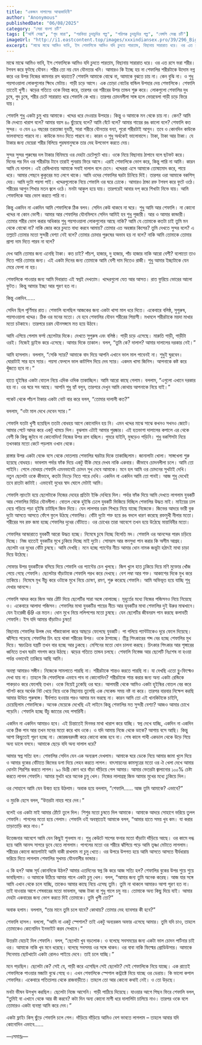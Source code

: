 ```yaml
---
title: "একজন দালালের আত্মকাহিনী"
author: "Anonymous"
publishedDate: "06/08/2025"
category: "সেরা বাংলা চটি"
tags: ["অর্গি সেক্স", "গুদ মারা", "পরকিয়া চুদাচুদির গল্প", "পরিপক্ক চুদাচুদির গল্প", "বেঙ্গলি সেক্স চটি"]
imageUrl: "http://i1.eastcontent.top/images/xxxindiansex.pro/39/296_Big.jpg"
excerpt: "মাঝে মাঝে আমিও ভাবি, ইস শেফালিকে আমিও যদি চুদতে পারতাম, বিছানায় সারারাত ধরে। ওর এত রসে ভরা শরীর। টগবগ করে ফুটছে যৌবন। শরীর তো নয় যেন যৌনতার খনি। আমারও কি ইচ্ছে হয় না শেফালির শরীরটাকে উদোম নগ্ন করে ওর..."
---
```


মাঝে মাঝে আমিও ভাবি, ইস শেফালিকে আমিও যদি চুদতে পারতাম, বিছানায় সারারাত ধরে। ওর এত রসে ভরা শরীর। টগবগ করে ফুটছে যৌবন। শরীর তো নয় যেন যৌনতার খনি। আমারও কি ইচ্ছে হয় না শেফালির শরীরটাকে উদোম নগ্ন করে ওর উপর নিজের কামনার রস ঝড়াতে? শেফালি আমাকে বোঝে না, আমাকে বুঝতে চায় না। কেন বুঝি না। ও শুধু পয়সাওয়ালা লোকগুলোর ক্ষিধে মেটায়। গাড়ী চড়ে আসে। এক তোড়া নোটের বান্ডিল উপহার দেয় শেফালিকে। শেফালি তাতেই খুশী। ঝড়ের গতিতে ওকে বিবস্ত্র করে, তারপর ওর শরীরের উপর তান্ডব শুরু করে। লোকগুলো শেফালির দুধ চুষে, গুদ চুষে, শরীর চেটে সারারাত ধরে শেফালি কে খায়। তারপর চোদনলীলা সাঙ্গ হলে ভোরবেলা গাড়ী চড়ে ফিরে যায়।


শেফালি শুধু একটা চুমু খায় আমাকে। খদ্দের ধরে দেওয়ার উপহার। কিন্তু ও আমাকে মন থেকে চায় না। কেন? আমি কি দেখতে খারাপ বলে? আমার বয়স ৪০ ছুঁয়েছে বলে? আমি বেঁটে বলে? আমার গায়ের রঙ কালো বলে? শেফালি কত সুন্দর। ও যেন ২০ বছরের তরতাজা যুবতী, সারা শরীরে যৌনতার বন্যা, পুরো শরীরটাই আগুন। তবে ও কোনদিন কাউকে ভালবাসতে পারবে না। কাউকে মনও দিতে পারবে না। কারন ও শুধু অর্থকেই ভালোবাসে। টাকা, টাকা আর টাকা। যে টাকার জন্য মেয়েরা শরীর বিলিয়ে পুরষমানুষকে তার দেহ উপভোগ করতে দেয়।


সুন্দর সুন্দর পুরুষের দল টাকার বিনিময়ে ওর দেহটা চেটেপুটে খায়। ওকে নিয়ে বিছানায় ঠাপাবে বলে ছটফট করে। দিনের পর দিন ওর শরীরটার টানে তারাই পুনরায় ফিরে আসে। এরাই শেফালিকে ভোগ করে, কিন্তু পারি না আমি। কারন আমি যে দালাল। এই রেন্ডিখানায় আমাকে সবাই দালাল বলে চেনে। খদ্দেররা এসে আমাকে তোষামোদ করে, পায়ে ধরে। আমার পেছনে কুকুরের মত লেগে থাকে। আমি ওদের শেফালির ঘরটা চিনিয়ে দিই। তারপর ওরা আমাকে বকশিস্ দেয়। আমি দুটো পয়সা পাই। খদ্দেরগুলোকে নিয়ে শেফালি ওর ঘরে ঢোকে। আমারও ঠান্ডা রক্ত টগবগ করে ফুটে ওঠে। শরীরের আগুন শিখার মতন জ্বলে ওঠে। মনটা আকুল হয়ে যায়। তারপরেই আবার দপ্ করে শিখাটা নিভে যায়। আমি শেফালিকে আর ভোগ করতে পারি না।


কিন্তু একদিন না একদিন আমি শেফালিকে ঠিক বলব। সেদিন কেউ থাকবে না ঘরে। শুধু আমি আর শেফালি। না কোনো খদ্দের না কোন ভোগী। আমার আর শেফালির যৌনমিলনে সেদিন আমিই হব শুধু পূজারী। আর ও আমার কান্ডারী। তোমার শরীর ভোগ করার অধিকার শুধু পয়সাওয়ালা লোকগুলোর আছে নাকি? আমি যে তোমাকে কতটা চাই তুমি মন থেকে বোঝো না? নাকি জোর করে চুদতে বাধ্য করবে আমায়? তোমার এত অহঙ্কার কিসের? তুমি দেখতে সুন্দর বলে? এ তল্লাটে তোমার মতো সুন্দরী বেশ্যা নেই বলে? তোমার চোদার পুরুষের অভাব হয় না বলে? নাকি আমি তোমাকে তোমার প্রাপ্য দাম দিতে পারব না বলে?


দেখ আমি তোমার জন্য এনেছি টাকা। কত চাই? পাঁচশ, হাজার, দু হাজার, পাঁচ হাজার নাকি আরো বেশী? বলোতো তাও দিতে পারি তোমার জন্য। এই একটা দিনের জন্য তোমাকে আমি বেশী দাম দিতেও রাজী। শুধু আমার ইচ্ছাটাকে যেন মেরে ফেলা না হয়।


শেফালিকে পাওয়ার জন্য আমি দিবারাত এই স্বপ্নই দেখতাম। খদ্দেরগুলো যেত আর আসত। রাত ফুরিয়ে ভোরের আলো ফুটত। কিন্তু আমার ইচ্ছা আর পূরণ হত না।


কিন্তু একদিন……


সেদিন ছিল পূর্ণিমার রাত। শেফালি বলেছিল আজকের জন্য একটা খাসা মাল ধরে দিতে। একেবারে বলিষ্ঠ, সুপুরুষ, পয়সাওয়ালা খদ্দের। ঠিক ওর মনের মতো। যে হবে শেফালির যৌবন শরীরের পিয়াসী। মখমলে শরীরটাকে ময়দা মাখার মতো চটকাবে। তারপরে চরম যৌনসঙ্গমে মত্ত হয়ে উঠবে।


আমি এগিয়ে গেলাম ফর্সা ছেলেটার দিকে। দেখতে সুপুরুষ এবং বলিষ্ঠ। গাড়ী চড়ে এসেছে। মারুতি গাড়ী, গাড়ীটা ওরই। নিজেই ড্রাইভ করে এসেছে। আমার দিকে তাকাল। বলল, “তুমি কে? দালাল? আমার দালালের দরকার নেই।”


আমি হাসলাম। বললাম, “সেকি স্যার? আমাকে বাদ দিয়ে আপনি এখানে ভাল মাল পাবেনই না। শুধুই ঘুরবেন। ঘোরাটাই সার হবে স্যার। পয়সা ফেললে ভাল কাটপিস দিয়ে দেব স্যার। একদম খাসা জিনিস। আপনাকে কষ্ট করে খুঁজতে হবে না।”


হাতে হুইস্কির একটা বোতল নিয়ে এদিক ওদিক তাকাচ্ছিল। আমি আরো কাছে গেলাম। বললাম, “এগুলো এখানে দরকার হয় না। ওর ঘরে সব আছে। আপনি শুধু হ্যাঁ বলুন, তারপরে দেখুন আমি কোথায় আপনাকে নিয়ে যাই।”


পকেট থেকে পাঁচশ টাকার একটা নোট বার করে বলল, “তোমার দালালী কত?”


বললাম, “ওটা মাল দেখে দেবেন স্যার।”


শেফালি যতটা খুশী হয়েছিল ততটা বোধহয় আগে কোনোদিন হয় নি। এমন খদ্দের মাঝে সাঝে কখনও সখনও জোটে। আমার পেটে আদর করে একটু খামচে দিল। বুঝলাম এটাই আমার পুরষ্কার। এই হতভাগা দালালের কপালে এর থেকে বেশী কি কিছু জুটবে না কোনোদিন! নিজের উপর রাগ হচ্ছিল। গুমরে যাইনি, মুষড়েও পড়িনি। শুধু বকশিসটা নিয়ে তখনকার মতো কেটে পড়লাম ওখান থেকে।


রাস্তার উপর একটা বেঞ্চে বসে থেকে দোতলায় শেফালির ঘরটার দিকে তাকাচ্ছিলাম। জানালাটা খোলা। সাঙ্গখেলা শুরু হয়েছে বোধহয়। ভাবলাম পর্দার ফাঁক দিয়ে একটু উঁকি মেরে দেখব নাকি একবার। কীভাবে চোদনলীলা চলে। আমি তো পাইনি। পেলে বোধহয় শেফালি এমনভাবেই চোদন সুখ দেবে আমাকে। মনে হল আমি ওর চোদনের সুখটাই দেখি। নতুন ছেলেটা ওকে কীভাবে, কতটা নিংড়ে নিতে পারে দেখি। একদিন না একদিন আমি তো পাবই। আজ শুধু দেখেই তবে রাতটা কাটাই। এভাবেই দুধের স্বাদ ঘোলে মেটাই আমি।


শেফালি ল্যাংটো হয়ে ছেলেটাকে নিজের দেহের প্রতিটা ইঞ্চি দেখিয়ে দিল। পর্দার ফাঁক দিয়ে আমি দেখতে লাগলাম যুবকটি আর শেফালির বিচিত্র যৌনলীলা। বোতল থেকে হুইস্কি ঢেলে যুবকটি ভিজিয়ে দিচ্ছিল শেফালির উদ্ধত মাই। মাইয়ের ঢাল বেয়ে গড়িয়ে পড়া হুইস্কি চাটছিল জিভ দিয়ে। যেন লালসার চরম শিখরে নিয়ে যাচ্ছে নিজেকে। জিভের আদরে ভারী বুক দুটো আসতে আসতে ফেঁপে ফুলে উঠছে শেফালির। বোঁটা দুটো শক্ত হয়ে রঙ বদলে ধারণ করেছে রক্তমুখী নীলার মতো। শরীরের সব রক্ত জমা হচ্ছে শেফালির দুধের বোঁটাতে। ওর চোখের তারা আবেশে তখন হয়ে উঠেছে মায়াবিনীর মতো।


শেফালির আস্কারাতে যুবকটী আরো উদ্ধত হচ্ছে। নিমেষে চুষে নিচ্ছে বিলেতি মদ। শেফালি ওর আনন্দের পারদ চড়িয়ে দিচ্ছে। নিজ হাতেই যুবকটির মুখে ঢুকিয়ে দিচ্ছে মাই দুটো। সোমরস আর স্তনসুধা পান করার কি অসীম আগ্রহ। ছেলেটা ওর দুধের বোঁটা চুষছে। আমি দেখছি। মনে হচ্ছে প্যান্টের নীচে আমার ধোন নামক জন্তুটা হঠাৎই মাথা চাড়া দিয়ে উঠেছে।


সোফার উপর যুবকটিকে বসিয়ে দিয়ে শেফালি ওর প্যান্টের চেন খুলছে। জিপ খুলে হাত ঢুকিয়ে দিয়ে মণি মুক্তোর খোঁজ পেয়ে গেছে শেফালি। ছেলেটার বাঁড়াটাকে শেফালি পরখ করে দেখছে। বেশ লম্বা আর শক্ত। আকাশের দিকে মুখ করে তাকিয়ে। নিমেষে মুখ নীচু করে ওটাকে মুখে নিয়ে চোষণ, রমণ, শুরু করেছে শেফালি। আমি অভিভূত হয়ে যাচ্ছি শুধু দেখার আনন্দে।


শেফালি আদর করে জিভ আর ঠোঁট দিয়ে ছেলেটির সারা অঙ্গে বোলাচ্ছে। মূহুর্তের মধ্যে নিজের পজিসনও নিয়ে নিয়েছে ও। একেবারে আলাদা পজিসন। শেফালির মাথা যুবকটির পায়ের নীচে আর যূবকটির মাথা শেফালির দুই উরুর মাঝখানে। যেন ইংরেজী 69 এর মতন। ধোন মুখে নিয়ে ললিপপের মতো চুষছে। যেন ছেলেটির জীবনরস পান করছে কলাবতী শেফালি। ইস যদি আমার বাঁড়াটাও চুষত!


বিছানায় শেফালির উলঙ্গ দেহ পাঁজাকোলা করে আছড়ে ফেলেছে যুবকটি। পা গলিয়ে প্যান্টটাকেও দূরে ফেলে দিয়েছে। ঝাঁপিয়ে পড়েছে শেফালির চিৎ হয়ে থাকা শরীরের উপর। ওকে ঠাপাচ্ছে। তীব্র শিৎকারের শব্দ বের হচ্ছে শেফালির মুখ দিয়ে। স্বয়ংক্রিয় যন্ত্রটি তখন বার হচ্ছে আর ঢুকছে। মেশিনের মতো ধোন চালনা করছে। চিৎকার শিৎকার আর শৃঙ্গারের ধ্বনিতে তখন ঘরটা গমগম করে উঠছে। ঝড়ের গতিতে তান্ডব চলছে। শেফালি নিস্তেজ আর ছেলেটি নিঃশেষ না হওয়া পর্যন্ত ওভাবেই তাকিয়ে আছি আমি।


অবস্থা আমারও সঙ্গীন। নিজেকে সামলাতে পারছি না। শরীরটাকে শান্তও করতে পারছি না। যা দেখছি এতো ব্লু-ফিল্মেও দেখা যায় না। তাহলে কি শেফালিকে এভাবে পাব না কোনোদিন? শরীরটাকে শান্ত করার জন্য অন্য একটা রেন্ডিকে পাকড়াও করে ফেলেছি তখন। ওকে নিয়েই ঢুকেছি ওর ঘরে। আলমারী থেকে আমিও একটা হুইস্কির বোতল বের করে গটগট করে অর্ধেক নিট খেয়ে নিয়ে ওকে বিছানায় তুলেছি এক সেকেন্ড সময় নষ্ট না করে। তারপর বারবার নিক্ষেপ করছি আমার উত্থিত পুরুষাঙ্গ। বীর্যপাত হওয়ার পরও আমার মন ভরছে না। কারন আমি তো এই খানকিটাকে চাইনি, চেয়েছিলাম শেফালিকে। অনেক মেয়েকে দেখেছি এই লাইনে কিন্তু শেফালির মত সুন্দরী বেশ্যা? আজও আমার চোখে পড়েনি। শেফালি হচ্ছে উঁচু জাতের দেহ পসারিনী।


একদিন না একদিন আমারও হবে। এই চিন্তাতেই দিনভর মাথা খারাপ করে যাচ্ছি। স্বপ্ন দেখে যাচ্ছি, একদিন না একদিন ওকে ঠিক পাব আর তখন মনের মতো করে খাব ওকে। ও যদি আমায় নিজে থেকে ডাকে? আশায় বসে আছি। কিন্তু আশা কিছুতেই পূরণ হচ্ছে না। জোরজবরদস্তী করে কোনো কাজ হবে না। শেষ কালে পাখী একডাল থেকে উড়ে গিয়ে অন্য ডালে বসবে। আমাকে ছেড়ে যদি অন্য দালাল ধরে?


আমার স্বপ্ন সত্যি হল। শেফালির সেদিন যেন এক অন্যরূপ দেখলাম। আমাকে ঘরে ডেকে নিয়ে আমার জামা খুলে দিয়ে ও আমার বুকের বোঁটাতে জিভের ডগা দিয়ে লেহন করতে লাগল। বাৎসায়নের কামসূত্রের মতো ওর ঐ খেলা দেখে আমার ধোনটা শিরশির করতে লাগল। ৯০ ডিগ্রী কোণ ধরে বাঁড়া দাঁড়িয়ে গেল আমার। আমার ভেতরটা জ্বালানোর ১০০% চেষ্টা করতে লাগল শেফালি। আমার মুখটা ধরে অনেক চুমু খেল। নিজের লালাগ্রন্থ জিভ আমার মুখের মধ্যে ঢুকিয়ে দিল।


ওর সোহাগে আমি যেন উন্মত্ত হয়ে উঠলাম। অবাক হয়ে বললাম, “শেফালি…… আজ তুমি আমাকে? এভাবে?”


ও মুচকি হেসে বলল, “উত্তরটা নাহয় পরে দেব।”


বলেই ওর একটা মাই আমার ঠোঁটে তুলে দিল। শিশুর মতো চুষতে দিল আমাকে। আমাকে আদরে সোহাগে ভরিয়ে তুলল শেফালি। পাগলের মতো হয়ে গেলাম। শেফালি ওই অবস্থাতেই আমাকে বলল, “আমার হাতে সময় খুব কম। যা করার তাড়াতাড়ি করে নাও।”


উত্তেজনার আবেশে আমি যেন কিছুই শুনলাম না। শুধু কেউটে সাপের ফনার মতো বাঁড়াটা দাঁড়িয়ে আছে। ওর কামে দগ্ধ হয়ে আমি আনন্দ সাগরে ডুবে যেতে লাগলাম। পাগলের মতো ওর শরীরে ঝাঁপিয়ে পড়ে আমি তৃষ্ণা মেটাতে লাগলাম। শরীরের কোনো জায়গাটাই আমি বাকী রাখলাম না চুমু খেতে। ওর উপরে উপগত হয়ে আমি আসতে আসতে বীর্যধারায় ভরিয়ে দিতে লাগলাম শেফালির সুখময় যৌননালীর ভান্ডার।


এ কি হল? আজ সূর্য কোনদিকে উঠল? আমার এতদিনের স্বপ্ন কি করে আজ সত্যি হল? শেফালির বুকের উপর শুয়ে শুয়ে ভাবছিলাম। ও আমাকে উঠিয়ে আমার গালে একটা চুমু খেল। বলল, “আমার জন্য তুমি অনেক করেছ। আজ যার সঙ্গে আমি এখান থেকে চলে যাচ্ছি, তাকেও আমার কাছে নিয়ে এসেছ তুমি। তুমি না থাকলে আমারও আশা পূরণ হত না। তাই যাওয়ার আগে শেষবারের মতো ভাবলাম, আজ টাকা বা শুধু গালে চমু নয়। তোমাকে অন্য কিছু দিয়ে যাই। আমার দেহটা একবারের জন্য ভোগ করতে দি‌ই তোমাকে। তুমি খুশী তো?”


অবাক হলাম। বললাম, “তার মানে তুমি চলে যাবে? কোথায়? তোমার দেহ ব্যাবসার কী হবে?”


শেফালি হাসল। বললো, “আমি না একটু স্পেশাল? তাই একটু অন্যরকম অফার এসেছে আমার। তুমি যদি চাও, তাহলে তোমাকেও কোনোদিন ইনভাইট করব সেখানে।”


উত্তরটা যেচেই দিল শেফালি। বলল, “ছেলেটা খুব বড়লোক। ও বলেছে সবসময়ের জন্য একটা ভাল চোদন পার্টনার চাই ওর। আমাকে নাকি খুব মনে ধরেছে। বলেছে সবসময় ওর সঙ্গে থাকব। ওর বাবা নাকি ফিল্মের প্রোডিউসার। আমাকে সিনেমায় ছোটখাটো একটা রোলও পাইয়ে দেবে। তাই চলে যাচ্ছি।”


মনে পড়ছিল। ছেলেটা কে? সেই যে, গাড়ী করে এসেছিল সেই ছেলেটা? সেই শেফালিকে নিয়ে যাচ্ছে। এক রাতেই শেফালিকে পাওয়ার মজাটা বুঝে গেছে ও। এখন শেফালিকে স্পেশাল কন্ট্রাক্টে নিয়ে যাচ্ছে ওর ডেরায়। কি ভালো কপাল শেফালির। একেবারে পতিতালয় থেকে রাজবাড়ীতে। তাহলে তো আর কোনো কথাই নেই। ও তো উড়ছে।


মনটা ভীষন উসখুস করছিল। ছেলেটা নিজে আসেনি। গাড়ী পাঠিয়ে দিয়েছে। যাওয়ার আগে পিছন ফিরে শেফালি বলল, “তুমিই বা এখানে থেকে আর কী করবে? কটা দিন অন্য কোনো মাগী ধরে দালালিটা চালিয়ে নাও। তারপর ওকে বলে তোমারও একটা ব্যবস্থা আমি করে দেব।”


একটা ফ্লাইং কিস্ ছুঁড়ে শেফালি চলে গেল। দাঁড়িয়ে দাঁড়িয়ে আমিও বেশ ভাবতে লাগলাম – তাহলে আবার যদি কোনোদিন এভাবে……


—ঃসমাপ্তঃ—
